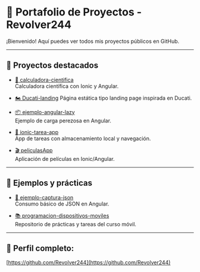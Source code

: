 # 📂 Portafolio de Proyectos - Revolver244

¡Bienvenido! Aquí puedes ver todos mis proyectos públicos en GitHub.

---

## 🚀 Proyectos destacados

- [📱 calculadora-cientifica](https://github.com/Revolver244/calculadora-cientifica)  
  Calculadora científica con Ionic y Angular.

- [🏍️ Ducati-landing]([https://github.com/Revolver244/Ducati-landing](https://github.com/Revolver244/pag-ducati.git))  
  Página estática tipo landing page inspirada en Ducati.

- [📦 ejemplo-angular-lazy](https://github.com/Revolver244/ejemplo-angular-lazy)  
  Ejemplo de carga perezosa en Angular.

- [📝 ionic-tarea-app](https://github.com/Revolver244/ionic-tarea-app)  
  App de tareas con almacenamiento local y navegación.

- [🎬 peliculasApp](https://github.com/Revolver244/peliculasApp)  
  Aplicación de películas en Ionic/Angular.

---

## 🧪 Ejemplos y prácticas

- [📄 ejemplo-captura-json](https://github.com/Revolver244/ejemplo-captura-json)  
  Consumo básico de JSON en Angular.

- [📚 programacion-dispositivos-moviles](https://github.com/Revolver244/programacion-dispositivos-moviles)  
  Repositorio de prácticas y tareas del curso móvil.

---

## 🔗 Perfil completo:
[https://github.com/Revolver244](https://github.com/Revolver244)
